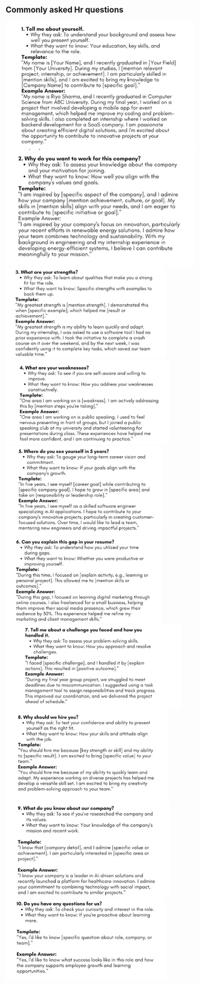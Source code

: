 ## Commonly asked Hr questions 

<img src="\assets\images\tellmeabtYou.jpg" >

<img src="\assets\images\Reason.jpg" >

<img src="\assets\images\Strengths.jpg" >

<img src="\assets\images\Weakness.jpg" >

<img src="\assets\images\YourVision.jpg" >

<img src="\assets\images\ifGapInResume.jpg" >

<img src="\assets\images\problemSolving.jpg" >

<img src="\assets\images\WhyHire.jpg" >

<img src="\assets\images\QCompanyKnowledge.jpg" >

<img src="\assets\images\Questions.jpg" >


